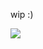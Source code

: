 wip :)

<img src='https://images-wixmp-ed30a86b8c4ca887773594c2.wixmp.com/f/bef665ae-4eed-4510-bf72-5980451aba11/da5g3gd-cc83bbe9-a764-4b92-a2ca-60bf510dfe16.jpg/v1/fill/w_99,h_56,q_75,strp/ra_bits_stamp_by_mea_min_da5g3gd-fullview.jpg?token=eyJ0eXAiOiJKV1QiLCJhbGciOiJIUzI1NiJ9.eyJzdWIiOiJ1cm46YXBwOjdlMGQxODg5ODIyNjQzNzNhNWYwZDQxNWVhMGQyNmUwIiwiaXNzIjoidXJuOmFwcDo3ZTBkMTg4OTgyMjY0MzczYTVmMGQ0MTVlYTBkMjZlMCIsIm9iaiI6W1t7ImhlaWdodCI6Ijw9NTYiLCJwYXRoIjoiXC9mXC9iZWY2NjVhZS00ZWVkLTQ1MTAtYmY3Mi01OTgwNDUxYWJhMTFcL2RhNWczZ2QtY2M4M2JiZTktYTc2NC00YjkyLWEyY2EtNjBiZjUxMGRmZTE2LmpwZyIsIndpZHRoIjoiPD05OSJ9XV0sImF1ZCI6WyJ1cm46c2VydmljZTppbWFnZS5vcGVyYXRpb25zIl19.R7EhDz11dGvfdoi8I2M9ChB61_fwXsmmhSZU6eT35sk'>
<!--
**crunchypeanutt/crunchypeanutt** is a ✨ _special_ ✨ repository because its `README.md` (this file) appears on your GitHub profile.

Here are some ideas to get you started:

- 🔭 I’m currently working on ...
- 🌱 I’m currently learning ...
- 👯 I’m looking to collaborate on ...
- 🤔 I’m looking for help with ...
- 💬 Ask me about ...
- 📫 How to reach me: ...
- 😄 Pronouns: ...
- ⚡ Fun fact: ...
-->
